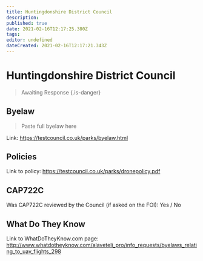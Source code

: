 ```yaml
---
title: Huntingdonshire District Council
description: 
published: true
date: 2021-02-16T12:17:25.380Z
tags: 
editor: undefined
dateCreated: 2021-02-16T12:17:21.343Z
---
```


# Huntingdonshire District Council
>  Awaiting Response
> {.is-danger}

## Byelaw
> Paste full byelaw here

Link:
https://testcouncil.co.uk/parks/byelaw.html

## Policies
Link to policy:
https://testcouncil.co.uk/parks/dronepolicy.pdf

## CAP722C

Was CAP722C reviewed by the Council (if asked on the FOI): Yes / No

## What Do They Know

Link to WhatDoTheyKnow.com page:
http://www.whatdotheyknow.com/alaveteli_pro/info_requests/byelaws_relating_to_uav_flights_298


